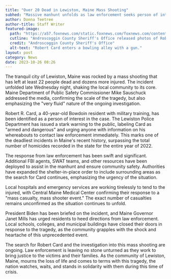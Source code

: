 ```yaml
---
title: "Over 20 Dead in Lewiston, Maine Mass Shooting"
subhed: "Massive manhunt unfolds as law enforcement seeks person of interest in shocking mass shooting incident"
author: Donna Teetree
author-title: Staff Writer
featured-image: 
  path: "https://a57.foxnews.com/static.foxnews.com/foxnews.com/content/uploads/2023/10/720/405/shootersplit.jpg?ve=1&tl=1"
  cutline: "Androscoggin County Sheriff's Office released photos of Robert Card entering a bowling alley with a gun before a mass shooting took place."
  credit: "Androscoggin County Sheriff's Office"
  alt-text: "Robert Card enters a bowling alley with a gun."
layout: post
category: News
date: 2023-10-26 08:26
---
```


The tranquil city of Lewiston, Maine was rocked by a mass shooting that has left at least 22 people dead and dozens more injured. The incident unfolded late Wednesday night, shaking the local community to its core. Maine Department of Public Safety Commissioner Mike Sauschuck addressed the media, confirming the scale of the tragedy, but also emphasizing the "very fluid" nature of the ongoing investigation.

Robert R. Card, a 40-year-old Bowdoin resident with military training, has been identified as a person of interest in the case. The Lewiston Police Department has issued a stark warning to the public, labeling Card as "armed and dangerous" and urging anyone with information on his whereabouts to contact law enforcement immediately. This marks one of the deadliest incidents in Maine's recent history, surpassing the total number of homicides recorded in the state for the entire year of 2022.

The response from law enforcement has been swift and significant. Additional FBI agents, SWAT teams, and other resources have been deployed to assist in the manhunt and ensure community safety. Authorities have expanded the shelter-in-place order to include surrounding areas as the search for Card continues, emphasizing the urgency of the situation.

Local hospitals and emergency services are working tirelessly to tend to the injured, with Central Maine Medical Center confirming their response to a "mass casualty, mass shooter event." The exact number of casualties remains unconfirmed as the situation continues to unfold.

President Biden has been briefed on the incident, and Maine Governor Janet Mills has urged residents to heed directions from law enforcement. Local schools, colleges, and municipal buildings have closed their doors in response to the tragedy, as the community grapples with the shock and heartache of this unprecedented event.

The search for Robert Card and the investigation into this mass shooting are ongoing. Law enforcement is leaving no stone unturned as they work to bring justice to the victims and their families. As the community of Lewiston, Maine, mourns the loss of life and comes to terms with this tragedy, the nation watches, waits, and stands in solidarity with them during this time of crisis.
